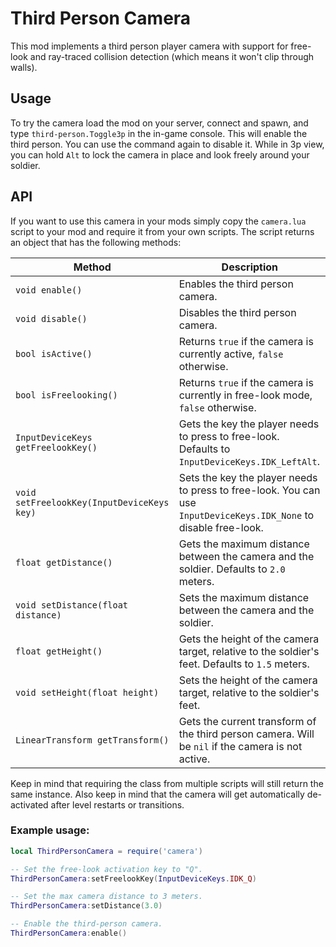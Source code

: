 # Third Person Camera

This mod implements a third person player camera with support for free-look and ray-traced collision detection (which means it won't clip through walls).

## Usage

To try the camera load the mod on your server, connect and spawn, and type `third-person.Toggle3p` in the in-game console. This will enable the third person. You can use the command again to disable it. While in 3p view, you can hold `Alt` to lock the camera in place and look freely around your soldier.

## API

If you want to use this camera in your mods simply copy the `camera.lua` script to your mod and require it from your own scripts. The script returns an object that has the following methods:

| Method | Description |
| ------ | ----------- |
| `void enable()` | Enables the third person camera. |
| `void disable()` | Disables the third person camera. |
| `bool isActive()` | Returns `true` if the camera is currently active, `false` otherwise. |
| `bool isFreelooking()` | Returns `true` if the camera is currently in free-look mode, `false` otherwise. |
| `InputDeviceKeys getFreelookKey()` | Gets the key the player needs to press to free-look. Defaults to `InputDeviceKeys.IDK_LeftAlt`. |
| `void setFreelookKey(InputDeviceKeys key)` | Sets the key the player needs to press to free-look. You can use `InputDeviceKeys.IDK_None` to disable free-look. |
| `float getDistance()` | Gets the maximum distance between the camera and the soldier. Defaults to `2.0` meters. |
| `void setDistance(float distance)` | Sets the maximum distance between the camera and the soldier. |
| `float getHeight()` | Gets the height of the camera target, relative to the soldier's feet. Defaults to `1.5` meters. |
| `void setHeight(float height)` | Sets the height of the camera target, relative to the soldier's feet. |
| `LinearTransform getTransform()` | Gets the current transform of the third person camera. Will be `nil` if the camera is not active. |

Keep in mind that requiring the class from multiple scripts will still return the same instance. Also keep in mind that the camera will get automatically de-activated after level restarts or transitions.

### Example usage:

```lua
local ThirdPersonCamera = require('camera')

-- Set the free-look activation key to "Q".
ThirdPersonCamera:setFreelookKey(InputDeviceKeys.IDK_Q)

-- Set the max camera distance to 3 meters.
ThirdPersonCamera:setDistance(3.0)

-- Enable the third-person camera.
ThirdPersonCamera:enable()
```
